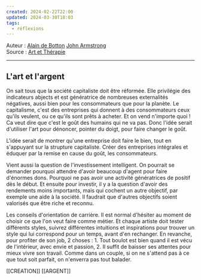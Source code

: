 ```yaml
---
created: 2024-02-22T22:00
updated: 2024-03-30T18:03
tags:
  - réflexions
---
```

Auteur : [Alain de Botton](https://notes.eliottmeunier.com/Alain+de+Botton) [John Armstrong](https://notes.eliottmeunier.com/John+Armstrong)  
Source : [Art et Thérapie](https://notes.eliottmeunier.com/3+GARDEN/Notes/Art+et+Th%C3%A9rapie)

---

## L'art et l'argent

On sait tous que la société capitaliste doit être réformée. Elle privilégie des indicateurs abjects et est génératrice de nombreuses externalités négatives, aussi bien pour les consommateurs que pour la planète. Le capitalisme, c'est des entreprises qui donnent à des consommateurs ceux qu'ils veulent, ou ce qu'ils sont prêts à acheter. Et on vend n'importe quoi ! Ca veut dire que c'est le goût des humains qui ne va pas. Donc l'idée serait d'utiliser l'art pour dénoncer, pointer du doigt, pour faire changer le goût.

L'idée serait de montrer qu'une entreprise doit faire le bien, tout en s'appuyant sur la strupture capitaliste. Créer des entreprises intégrales et éduquer par la remise en cause du goût, les consommateurs.

Vient aussi la question de l'investissement intelligent. On pourrait se demander pourquoi attendre d'avoir beaucoup d'agent pour faire d'énormes dons. Pourquoi ne pas avoir une activité génératrices de positif dès le début. Et ensuite pour investir, il y a la question d'avoir des rendements moins importants, mais qui cochent un autre objectif, par exemple une aide à la société. Il faudrait que d'autres objectifs soient valorisés que être riche et reconnu.

Les conseils d'orientation de carrière. Il est normal d'hésiter au moment de choisir ce que l'on veut faire comme métier. Et chaque artiste doit tester différents styles, suivrez différentes intuitions et inspirations pour trouver un style qui lui correspond pour un temps, avant d'en rechanger. En revanche, pour profiter de son job, 2 choses : 1. Tout boulot est bien quand il est vécu de l'intérieur, avec envie et passion, 2. Il suffit de baisser ses attentes pour mieux vivre son travail. Comme dans un couple, si on ne s'attend pas à ce que tout soit parfait, on n'enverra pas tout balader.

[[CREATION]]
[[ARGENT]]
